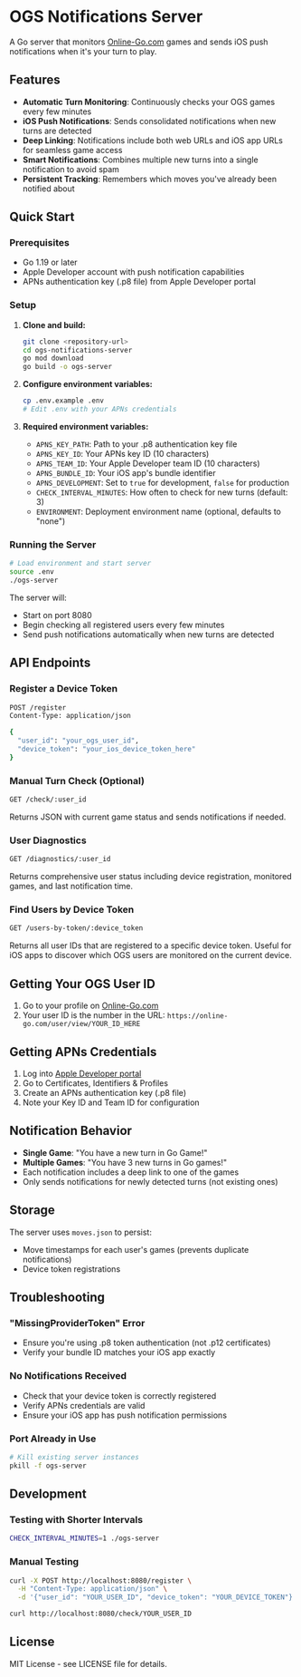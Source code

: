 # OGS Notifications Server

A Go server that monitors [Online-Go.com](https://online-go.com) games and sends iOS push notifications when it's your turn to play.

## Features

- **Automatic Turn Monitoring**: Continuously checks your OGS games every few minutes
- **iOS Push Notifications**: Sends consolidated notifications when new turns are detected
- **Deep Linking**: Notifications include both web URLs and iOS app URLs for seamless game access
- **Smart Notifications**: Combines multiple new turns into a single notification to avoid spam
- **Persistent Tracking**: Remembers which moves you've already been notified about

## Quick Start

### Prerequisites

- Go 1.19 or later
- Apple Developer account with push notification capabilities
- APNs authentication key (.p8 file) from Apple Developer portal

### Setup

1. **Clone and build:**
   ```bash
   git clone <repository-url>
   cd ogs-notifications-server
   go mod download
   go build -o ogs-server
   ```

2. **Configure environment variables:**
   ```bash
   cp .env.example .env
   # Edit .env with your APNs credentials
   ```

3. **Required environment variables:**
   - `APNS_KEY_PATH`: Path to your .p8 authentication key file
   - `APNS_KEY_ID`: Your APNs key ID (10 characters)
   - `APNS_TEAM_ID`: Your Apple Developer team ID (10 characters)
   - `APNS_BUNDLE_ID`: Your iOS app's bundle identifier
   - `APNS_DEVELOPMENT`: Set to `true` for development, `false` for production
   - `CHECK_INTERVAL_MINUTES`: How often to check for new turns (default: 3)
   - `ENVIRONMENT`: Deployment environment name (optional, defaults to "none")

### Running the Server

```bash
# Load environment and start server
source .env
./ogs-server
```

The server will:
- Start on port 8080
- Begin checking all registered users every few minutes
- Send push notifications automatically when new turns are detected

## API Endpoints

### Register a Device Token

```bash
POST /register
Content-Type: application/json

{
  "user_id": "your_ogs_user_id",
  "device_token": "your_ios_device_token_here"
}
```

### Manual Turn Check (Optional)

```bash
GET /check/:user_id
```

Returns JSON with current game status and sends notifications if needed.

### User Diagnostics

```bash
GET /diagnostics/:user_id
```

Returns comprehensive user status including device registration, monitored games, and last notification time.

### Find Users by Device Token

```bash
GET /users-by-token/:device_token
```

Returns all user IDs that are registered to a specific device token. Useful for iOS apps to discover which OGS users are monitored on the current device.

## Getting Your OGS User ID

1. Go to your profile on [Online-Go.com](https://online-go.com)
2. Your user ID is the number in the URL: `https://online-go.com/user/view/YOUR_ID_HERE`

## Getting APNs Credentials

1. Log into [Apple Developer portal](https://developer.apple.com)
2. Go to Certificates, Identifiers & Profiles
3. Create an APNs authentication key (.p8 file)
4. Note your Key ID and Team ID for configuration

## Notification Behavior

- **Single Game**: "You have a new turn in Go Game!"
- **Multiple Games**: "You have 3 new turns in Go games!"
- Each notification includes a deep link to one of the games
- Only sends notifications for newly detected turns (not existing ones)

## Storage

The server uses `moves.json` to persist:
- Move timestamps for each user's games (prevents duplicate notifications)
- Device token registrations

## Troubleshooting

### "MissingProviderToken" Error
- Ensure you're using .p8 token authentication (not .p12 certificates)
- Verify your bundle ID matches your iOS app exactly

### No Notifications Received
- Check that your device token is correctly registered
- Verify APNs credentials are valid
- Ensure your iOS app has push notification permissions

### Port Already in Use
```bash
# Kill existing server instances
pkill -f ogs-server
```

## Development

### Testing with Shorter Intervals
```bash
CHECK_INTERVAL_MINUTES=1 ./ogs-server
```

### Manual Testing
```bash
curl -X POST http://localhost:8080/register \
  -H "Content-Type: application/json" \
  -d '{"user_id": "YOUR_USER_ID", "device_token": "YOUR_DEVICE_TOKEN"}'

curl http://localhost:8080/check/YOUR_USER_ID
```

## License

MIT License - see LICENSE file for details.